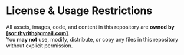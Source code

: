 # License & Usage Restrictions
All assets, images, code, and content in this repository are **owned by [sor.thyrith@gmail.com]**.  
You **may not** use, modify, distribute, or copy any files in this repository without explicit permission.
